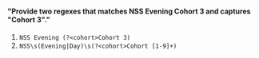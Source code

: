 #### "Provide two regexes that matches NSS Evening Cohort 3 and captures "Cohort 3"."

1. `NSS Evening (?<cohort>Cohort 3)`
1. `NSS\s(Evening|Day)\s(?<cohort>Cohort [1-9]+)`
